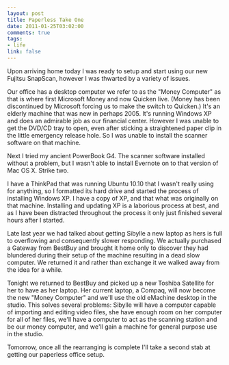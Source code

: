```yaml
--- 
layout: post
title: Paperless Take One
date: 2011-01-25T03:02:00
comments: true
tags:
- life
link: false
---
```

Upon arriving home today I was ready to setup and start using our new Fujitsu SnapScan, however I was thwarted by a variety of issues.

Our office has a desktop computer we refer to as the "Money Computer" as that is where first Microsoft Money and now Quicken live. (Money has been discontinued by Microsoft forcing us to make the switch to Quicken.) It's an elderly machine that was new in perhaps 2005. It's running Windows XP and does an admirable job as our financial center. However I was unable to get the DVD/CD tray to open, even after sticking a straightened paper clip in the little emergency release hole. So I was unable to install the scanner software on that machine.

Next I tried my ancient PowerBook G4. The scanner software installed without a problem, but I wasn't able to install Evernote on to that version of Mac OS X. Strike two.

I have a ThinkPad that was running Ubuntu 10.10 that I wasn't really using for anything, so I formatted its hard drive and started the process of installing Windows XP. I have a copy of XP, and that what was originally on that machine. Installing and updating XP is a laborious process at best, and as I have been distracted throughout the process it only just finished several hours after I started.

Late last year we had talked about getting Sibylle a new laptop as hers is full to overflowing and consequently slower responding. We actually purchased a Gateway from BestBuy and brought it home only to discover they had blundered during their setup of the machine resulting in a dead slow computer. We returned it and rather than exchange it we walked away from the idea for a while.

Tonight we returned to BestBuy and picked up a new Toshiba Satellite for her to have as her laptop. Her current laptop, a Compaq, will now become the new "Money Computer" and we'll use the old eMachine desktop in the studio. This solves several problems: Sibylle will have a computer capable of importing and editing video files, she have enough room on her computer for all of her files, we'll have a computer to act as the scanning station and be our money computer, and we'll gain a machine for general purpose use in the studio.

Tomorrow, once all the rearranging is complete I'll take a second stab at getting our paperless office setup.
